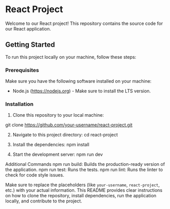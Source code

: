 # React Project

Welcome to our React project! This repository contains the source code for our React application.

## Getting Started

To run this project locally on your machine, follow these steps:

### Prerequisites

Make sure you have the following software installed on your machine:

- Node.js (https://nodejs.org) - Make sure to install the LTS version.

### Installation

1. Clone this repository to your local machine:

  git clone https://github.com/your-username/react-project.git

2. Navigate to this project directory:
  cd react-project

3. Install the dependencies:
  npm install

4. Start the development server:
  npm run dev


Additional Commands
npm run build: Builds the production-ready version of the application.
npm run test: Runs the tests.
npm run lint: Runs the linter to check for code style issues.



Make sure to replace the placeholders (like `your-username`, `react-project`, etc.) with your actual information. This README provides clear instructions on how to clone the repository, install dependencies, run the application locally, and contribute to the project.

